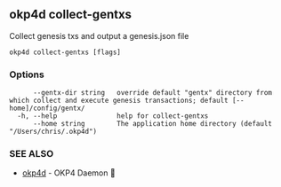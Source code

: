 ## okp4d collect-gentxs

Collect genesis txs and output a genesis.json file

```
okp4d collect-gentxs [flags]
```

### Options

```
      --gentx-dir string   override default "gentx" directory from which collect and execute genesis transactions; default [--home]/config/gentx/
  -h, --help               help for collect-gentxs
      --home string        The application home directory (default "/Users/chris/.okp4d")
```

### SEE ALSO

* [okp4d](okp4d.md)	 - OKP4 Daemon 👹

